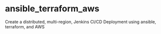 # ansible_terraform_aws
Create a distributed, multi-region, Jenkins CI/CD Deployment using ansible, terraform, and AWS
